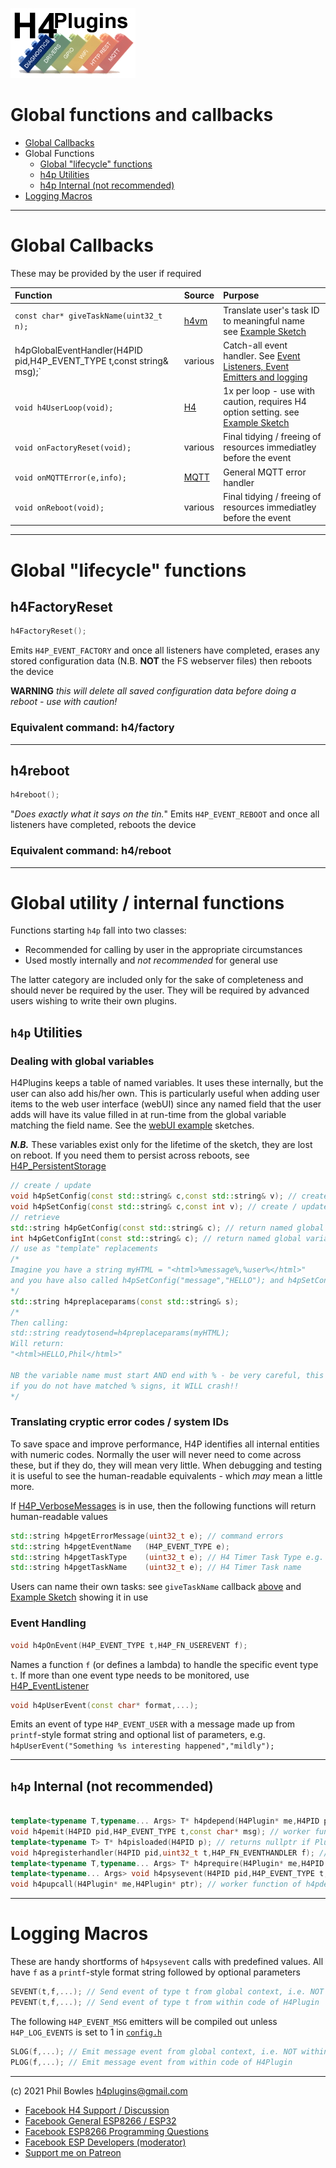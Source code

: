 ![H4P Logo](/assets/DiagLogo.jpg)

# Global functions and callbacks

* [Global Callbacks](#global-callbacks)
* Global Functions
  * [Global "lifecycle" functions](#global-lifecycle-functions)
  * [h4p Utilities](#h4p-utilities)
  * [h4p Internal (not recommended)](#h4p-internal-not-recommended)
* [Logging Macros](#logging-macros)
  
---

# Global Callbacks

These may be provided by the user if required

| Function | Source | Purpose |
| :--- | :--- | :--- |
|`const char* giveTaskName(uint32_t n);`|[h4vm](h4ce.md)| Translate user's task ID to meaningful name see  [Example Sketch](../examples/BASICS/H4_TaskNames/H4_TaskNames.ino)|
|h4pGlobalEventHandler(H4PID pid,H4P_EVENT_TYPE t,const string& msg);`|various| Catch-all event handler. See [Event Listeners, Event Emitters and logging](docs/events.md)|
|`void h4UserLoop(void);`|[H4](https://github.com/philbowles/H4)| 1x per loop - use with caution, requires H4 option setting. see  [Example Sketch](../examples/BASICS/H4_TaskNames/H4_TaskNames.ino)|
|`void onFactoryReset(void);`|various| Final tidying / freeing of resources immediatley before the event|
|`void onMQTTError(e,info);`|[MQTT](h4mqtt.md)| General MQTT error handler|
|`void onReboot(void);`|various| Final tidying / freeing of resources immediatley before the event|

---

# Global "lifecycle" functions

## h4FactoryReset

```cpp
h4FactoryReset();
```

Emits `H4P_EVENT_FACTORY` and once all listeners have completed, erases any stored configuration data (N.B. **NOT** the FS webserver files) then reboots the device

**WARNING** *this will delete all saved configuration data before doing a reboot - use with caution!*

### Equivalent command: h4/factory

---

## h4reboot

```cpp
h4reboot();
```

"*Does exactly what it says on the tin.*" Emits `H4P_EVENT_REBOOT` and once all listeners have completed, reboots the device


### Equivalent command: h4/reboot

---


# Global utility / internal functions

Functions starting `h4p` fall into two classes:

* Recommended for calling by user in the appropriate circumstances
* Used mostly internally and *not recommended* for general use

The latter category are included only for the sake of completeness and should never be required by the user. They will be required by advanced users wishing to write their own plugins.

## `h4p` Utilities

### Dealing with global variables

H4Plugins keeps a table of named variables. It uses these internally, but the user can also add his/her own. This is particularly useful when adding user items to the web user interface (webUI) since any named field that the user adds will have its value filled in at run-time from the global variable matching the field name. See the [webUI example](../examples/WEBUI) sketches.

***N.B.*** These variables exist only for the lifetime of the sketch, they are lost on reboot. If you need them to persist across reboots, see [H4P_PersistentStorage](h4stor.md)


```cpp
// create / update
void h4pSetConfig(const std::string& c,const std::string& v); // create / update global std::string variablr
void h4pSetConfig(const std::string& c,const int v); // create / update global int variable
// retrieve
std::string h4pGetConfig(const std::string& c); // return named global variable as a std::string
int h4pGetConfigInt(const std::string& c); // return named global variable as an int
// use as "template" replacements
/*
Imagine you have a string myHTML = "<html>%message%,%user%</html>"
and you have also called h4pSetConfig("message","HELLO"); and h4pSetConfig("user","Phil")
*/
std::string h4preplaceparams(const std::string& s);
/*
Then calling:
std::string readytosend=h4preplaceparams(myHTML);
Will return:
"<html>HELLO,Phil</html>"

NB the variable name must start AND end with % - be very careful, this is a simple function, 
if you do not have matched % signs, it WILL crash!!
*/
```

### Translating cryptic error codes / system IDs

To save space and improve performance, H4P identifies all internal entities with numeric codes. Normally the user will never need to come across these, but if they do, they will mean very little. When debugging and testing it is useful to see the human-readable equivalents - which *may* mean a little more.

If [H4P_VerboseMessages](h4ce.md) is in use, then the following functions will return human-readable values

```cpp
std::string h4pgetErrorMessage(uint32_t e); // command errors
std::string h4pgetEventName   (H4P_EVENT_TYPE e);
std::string h4pgetTaskType    (uint32_t e); // H4 Timer Task Type e.g. every, once, nTimes etc
std::string h4pgetTaskName    (uint32_t e); // H4 Timer Task name
```

Users can name their own tasks: see `giveTaskName` callback [above](#global-callbacks) and [Example Sketch](../examples/BASICS/H4_TaskNames/H4_TaskNames.ino) showing it in use

### Event Handling

```cpp
void h4pOnEvent(H4P_EVENT_TYPE t,H4P_FN_USEREVENT f);
```

Names a function `f` (or defines a lambda) to handle the specific event type `t`. If more than one event type needs to be monitored, use [H4P_EventListener](docs/events.md)

```cpp
void h4pUserEvent(const char* format,...);
```

Emits an event of type `H4P_EVENT_USER` with a message made up from `printf`-style format string and optional list of parameters, e.g. `h4pUserEvent("Something %s interesting happened","mildly");`

---

## `h4p` Internal (not recommended)

```cpp

template<typename T,typename... Args> T* h4pdepend(H4Plugin* me,H4PID p,Args... args); // dynamically load plugin and hook start/stop dependencies
void h4pemit(H4PID pid,H4P_EVENT_TYPE t,const char* msg); // worker function of h4psysevent to avoid template code bloat
template<typename T> T* h4pisloaded(H4PID p); // returns nullptr if Plugi not in use
void h4pregisterhandler(H4PID pid,uint32_t t,H4P_FN_EVENTHANDLER f); // adds an event handler function to the correct event chain
template<typename T,typename... Args> T* h4prequire(H4Plugin* me,H4PID p,Args... args); // // dynamically load plugin, no hook-in
template<typename... Args> void h4psysevent(H4PID pid,H4P_EVENT_TYPE t,const std::string& fmt, Args... args);
void h4pupcall(H4Plugin* me,H4Plugin* ptr); // worker function of h4pdepend to avoid template code bloat

```

---

# Logging Macros

These are handy shortforms of `h4psysevent` calls with predefined values. All have `f` as a `printf`-style format string followed by optional parameters

```cpp
SEVENT(t,f,...); // Send event of type t from global context, i.e. NOT withing code of H4Plugin
PEVENT(t,f,...); // Send event of type t from within code of H4Plugin
```

The following `H4P_EVENT_MSG` emitters will be compiled out unless `H4P_LOG_EVENTS` is set to 1 in [`config.h`](../src/config.h)

```cpp
SLOG(f,...); // Emit message event from global context, i.e. NOT within code of H4Plugin
PLOG(f,...); // Emit message event from within code of H4Plugin
```

---

(c) 2021 Phil Bowles h4plugins@gmail.com

* [Facebook H4  Support / Discussion](https://www.facebook.com/groups/444344099599131/)
* [Facebook General ESP8266 / ESP32](https://www.facebook.com/groups/2125820374390340/)
* [Facebook ESP8266 Programming Questions](https://www.facebook.com/groups/esp8266questions/)
* [Facebook ESP Developers (moderator)](https://www.facebook.com/groups/ESP8266/)
* [Support me on Patreon](https://patreon.com/esparto)